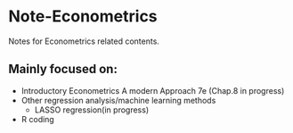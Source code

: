 # Note-Econometrics
Notes for Econometrics related contents.

## Mainly focused on:
- Introductory Econometrics A modern Approach 7e (Chap.8 in progress)
- Other regression analysis/machine learning methods
  - LASSO regression(in progress)
- R coding
